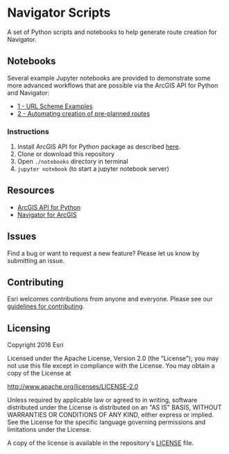 # Navigator Scripts
A set of Python scripts and notebooks to help generate route creation for Navigator.

## Notebooks

Several example Jupyter notebooks are provided to demonstrate some more advanced workflows that are possible via the ArcGIS API for Python and Navigator:
- [1 - URL Scheme Examples](notebooks/examples/1%20-%20URL%20Scheme%20Examples.ipynb)
- [2 - Automating creation of pre-planned routes](notebooks/examples/1%20-%20Automating%20creation%20of%20pre-planned%20routes.ipynb)

### Instructions


1. Install ArcGIS API for Python package as described [here](https://developers.arcgis.com/python/guide/install-and-set-up/).
2. Clone or download this repository
3. Open `./notebooks` directory in terminal
3. `jupyter notebook` (to start a jupyter notebook server)

## Resources

 * [ArcGIS API for Python](https://developers.arcgis.com/python)
 * [Navigator for ArcGIS](https://www.esri.com/en-us/arcgis/products/navigator-for-arcgis/overview)

## Issues

Find a bug or want to request a new feature?  Please let us know by submitting an issue.

## Contributing

Esri welcomes contributions from anyone and everyone.
Please see our [guidelines for contributing](https://github.com/esri/contributing).

## Licensing

Copyright 2016 Esri

Licensed under the Apache License, Version 2.0 (the "License");
you may not use this file except in compliance with the License.
You may obtain a copy of the License at

http://www.apache.org/licenses/LICENSE-2.0

Unless required by applicable law or agreed to in writing, software
distributed under the License is distributed on an "AS IS" BASIS,
WITHOUT WARRANTIES OR CONDITIONS OF ANY KIND, either express or implied.
See the License for the specific language governing permissions and
limitations under the License.

A copy of the license is available in the repository's
[LICENSE](LICENSE) file.
